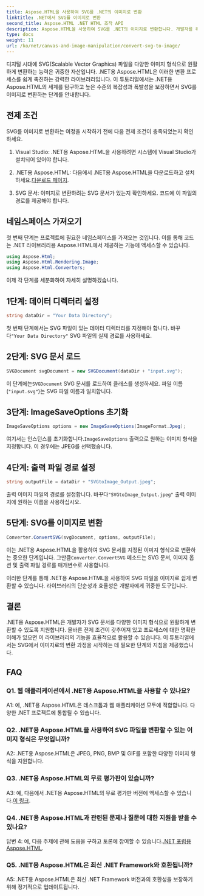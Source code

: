 ```yaml
---
title: Aspose.HTML을 사용하여 SVG를 .NET의 이미지로 변환
linktitle: .NET에서 SVG를 이미지로 변환
second_title: Aspose.HTML .NET HTML 조작 API
description: Aspose.HTML을 사용하여 SVG를 .NET의 이미지로 변환합니다. 개발자를 위한 종합 튜토리얼. SVG 문서를 JPEG, PNG, BMP 및 GIF 형식으로 쉽게 변환할 수 있습니다.
type: docs
weight: 11
url: /ko/net/canvas-and-image-manipulation/convert-svg-to-image/
---
```


디지털 시대에 SVG(Scalable Vector Graphics) 파일을 다양한 이미지 형식으로 원활하게 변환하는 능력은 귀중한 자산입니다. .NET용 Aspose.HTML은 이러한 변환 프로세스를 쉽게 촉진하는 강력한 라이브러리입니다. 이 튜토리얼에서는 .NET용 Aspose.HTML의 세계를 탐구하고 높은 수준의 복잡성과 폭발성을 보장하면서 SVG를 이미지로 변환하는 단계를 안내합니다.

## 전제 조건

SVG를 이미지로 변환하는 여정을 시작하기 전에 다음 전제 조건이 충족되었는지 확인하세요.

1. Visual Studio: .NET용 Aspose.HTML을 사용하려면 시스템에 Visual Studio가 설치되어 있어야 합니다.

2.  .NET용 Aspose.HTML: 다음에서 .NET용 Aspose.HTML을 다운로드하고 설치하세요.[다운로드 페이지](https://releases.aspose.com/html/net/).

3. SVG 문서: 이미지로 변환하려는 SVG 문서가 있는지 확인하세요. 코드에 이 파일의 경로를 제공해야 합니다.

## 네임스페이스 가져오기


첫 번째 단계는 프로젝트에 필요한 네임스페이스를 가져오는 것입니다. 이를 통해 코드는 .NET 라이브러리용 Aspose.HTML에서 제공하는 기능에 액세스할 수 있습니다.

```csharp
using Aspose.Html;
using Aspose.Html.Rendering.Image;
using Aspose.Html.Converters;
```

이제 각 단계를 세분화하여 자세히 설명하겠습니다.

## 1단계: 데이터 디렉터리 설정

```csharp
string dataDir = "Your Data Directory";
```

 첫 번째 단계에서는 SVG 파일이 있는 데이터 디렉터리를 지정해야 합니다. 바꾸다`"Your Data Directory"` SVG 파일의 실제 경로를 사용하세요.

## 2단계: SVG 문서 로드

```csharp
SVGDocument svgDocument = new SVGDocument(dataDir + "input.svg");
```

 이 단계에는`SVGDocument` SVG 문서를 로드하여 클래스를 생성하세요. 파일 이름(`"input.svg"`)는 SVG 파일 이름과 일치합니다.

## 3단계: ImageSaveOptions 초기화

```csharp
ImageSaveOptions options = new ImageSaveOptions(ImageFormat.Jpeg);
```

 여기서는 인스턴스를 초기화합니다.`ImageSaveOptions` 출력으로 원하는 이미지 형식을 지정합니다. 이 경우에는 JPEG를 선택했습니다.

## 4단계: 출력 파일 경로 설정

```csharp
string outputFile = dataDir + "SVGtoImage_Output.jpeg";
```

출력 이미지 파일의 경로를 설정합니다. 바꾸다`"SVGtoImage_Output.jpeg"` 출력 이미지에 원하는 이름을 사용하십시오.

## 5단계: SVG를 이미지로 변환

```csharp
Converter.ConvertSVG(svgDocument, options, outputFile);
```

 이는 .NET용 Aspose.HTML을 활용하여 SVG 문서를 지정된 이미지 형식으로 변환하는 중요한 단계입니다. 그만큼`Converter.ConvertSVG` 메소드는 SVG 문서, 이미지 옵션 및 출력 파일 경로를 매개변수로 사용합니다.

이러한 단계를 통해 .NET용 Aspose.HTML을 사용하여 SVG 파일을 이미지로 쉽게 변환할 수 있습니다. 라이브러리의 단순성과 효율성은 개발자에게 귀중한 도구입니다.

## 결론

.NET용 Aspose.HTML은 개발자가 SVG 문서를 다양한 이미지 형식으로 원활하게 변환할 수 있도록 지원합니다. 올바른 전제 조건이 갖추어져 있고 프로세스에 대한 명확한 이해가 있으면 이 라이브러리의 기능을 효율적으로 활용할 수 있습니다. 이 튜토리얼에서는 SVG에서 이미지로의 변환 과정을 시작하는 데 필요한 단계와 지침을 제공했습니다.

## FAQ

### Q1. 웹 애플리케이션에서 .NET용 Aspose.HTML을 사용할 수 있나요?

A1: 예, .NET용 Aspose.HTML은 데스크톱과 웹 애플리케이션 모두에 적합합니다. 다양한 .NET 프로젝트에 통합될 수 있습니다.

### Q2. .NET용 Aspose.HTML을 사용하여 SVG 파일을 변환할 수 있는 이미지 형식은 무엇입니까?

A2: .NET용 Aspose.HTML은 JPEG, PNG, BMP 및 GIF를 포함한 다양한 이미지 형식을 지원합니다.

### Q3. .NET용 Aspose.HTML의 무료 평가판이 있습니까?

 A3: 예, 다음에서 .NET용 Aspose.HTML의 무료 평가판 버전에 액세스할 수 있습니다.[이 링크](https://releases.aspose.com/).

### Q4. .NET용 Aspose.HTML과 관련된 문제나 질문에 대한 지원을 받을 수 있나요?

 답변 4: 예, 다음 주제에 관해 도움을 구하고 토론에 참여할 수 있습니다.[.NET 포럼용 Aspose.HTML](https://forum.aspose.com/).

### Q5. .NET용 Aspose.HTML은 최신 .NET Framework와 호환됩니까?

A5: .NET용 Aspose.HTML은 최신 .NET Framework 버전과의 호환성을 보장하기 위해 정기적으로 업데이트됩니다.